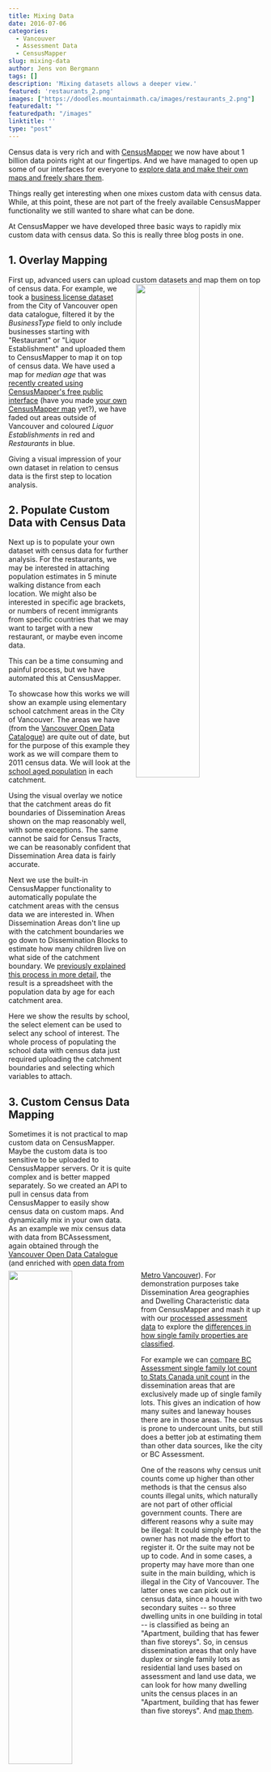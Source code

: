 ```yaml
---
title: Mixing Data
date: 2016-07-06
categories:
  - Vancouver
  - Assessment Data
  - CensusMapper
slug: mixing-data
author: Jens von Bergmann
tags: []
description: 'Mixing datasets allows a deeper view.'
featured: 'restaurants_2.png'
images: ["https://doodles.mountainmath.ca/images/restaurants_2.png"]
featuredalt: ""
featuredpath: "/images"
linktitle: ''
type: "post"
---
```


Census data is very rich and with [CensusMapper](https://censusmapper.ca) we now have about 1 billion data points right at
our fingertips. And we have managed to open up some of our interfaces for everyone to [explore data and make their own maps
and freely share them](http://doodles.mountainmath.ca/blog/2016/05/04/census-mapping-for-everyone/).
 
Things really get interesting when one mixes custom data with census data. While, at this point, these are not part of
the freely available CensusMapper functionality we still wanted to share what can be done.

At CensusMapper we have developed three basic ways to rapidly mix custom data with census data. So this is really three
blog posts in one.

<!-- more -->


## 1. Overlay Mapping
First up, advanced users can upload custom datasets and map them on top of census data.
<a href="/images/restaurants_2.png"><img  src="/images/restaurants_2.png" style="width:50%;float:right;margin-left:10px;"></a> 
For example, we took a
[business license dataset](http://data.vancouver.ca/datacatalogue/businessLicence.htm) from the City of Vancouver open
data catalogue, filtered it by the *BusinessType* field to only include businesses starting with "Restaurant" or
"Liquor Establishment" and uploaded them to CensusMapper to map it on top of census data. We have used a map
for *median age* that was [recently created using CensusMapper's free public interface](https://twitter.com/jofu_/status/750564269796823041)
(have you made [your own CensusMapper map](https://censusmapper.ca/maps/new) yet?), we have faded out areas outside of
Vancouver and coloured *Liquor Establishments* in red and *Restaurants* in blue.

Giving a visual impression of your own dataset in relation to census data is the first step to location analysis.

## 2. Populate Custom Data with Census Data
Next
up is to populate your own dataset with census data for further analysis. For the restaurants, we may be interested in
attaching population estimates in 5 minute walking distance from each location. We might also be interested in specific
age brackets, or numbers of recent immigrants
from specific countries that we may want to target with a new restaurant, or maybe even     income data.
 
This can be a time consuming and painful process,
but we have automated this at CensusMapper.

To showcase how this works we will show an example using elementary school catchment areas in the City of Vancouver. The
areas we have (from the [Vancouver Open Data Catalogue](http://data.vancouver.ca/datacatalogue/publicPlaces.htm)) are
quite out of date, but for the purpose of this example they work as we will compare them to 2011 census data. We will look at the
[school aged population](https://censusmapper.ca/maps/419) in each catchment.
 
<!--
The general census release data does not fit our task perfectly, the census splits by age in early May 2011 and not by
year born and it does not have fine enough age brackets to estimating accurate school catchment numbers.
[BC Stats](http://www.bcstats.gov.bc.ca/StatisticsBySubject/Demography/PopulationEstimates.aspx) has finer age brackets
computed to school district (not catchment) boundaries, but their estimates are ridiculously far off of census numbers
when using matching age brackets and years that their usefulness is highly questionable. 
-->

<a href="/images/e-schools.png"><img  src="/images/e-schools.png" style="width:50%;float:left;margin-right:10px;"></a> 
Using the visual overlay we notice that the catchment areas do fit boundaries of Dissemination Areas shown on the map
reasonably well, with some exceptions. The same cannot be said for Census Tracts, we can be reasonably confident that
Dissemination Area data is fairly accurate.

Next we use the built-in CensusMapper functionality to automatically populate the catchment areas with the census
data we are interested
in. When Dissemination Areas don't line up with the catchment boundaries we go down to Dissemination Blocks to estimate
how many children live on what side of the catchment boundary. We
[previously explained this process in more detail](http://doodles.mountainmath.ca/blog/2016/04/06/tod/), the result is
a spreadsheet with the population data by age for each catchment area.

<div id='schools'></div>

Here we show the results by school, the select element can be used to select any school of interest. The whole process
of populating the school data with census data just required uploading the catchment boundaries and selecting which
variables to attach.

## 3. Custom Census Data Mapping
Sometimes it is not practical to map custom data on CensusMapper. Maybe the custom data is too sensitive to be uploaded
to CensusMapper servers. Or it is quite complex and is better mapped separately. So we created an API to pull in
census data from CensusMapper to easily show census data on custom maps. And dynamically mix in your own data. As an
example we mix census data with data from BCAssessment, again obtained through the
[Vancouver Open Data Catalogue](http://vancouver.ca/your-government/open-data-catalogue.aspx) (and enriched with
[open data from Metro Vancouver](http://www.metrovancouver.org/data)).
For demonstration purposes take Dissemination Area
geographies and Dwelling Characteristic data from CensusMapper and mash it up with our
[processed assessment data](http://mountainmath.ca/map/assessment?zoom=14&lat=49.2604&lng=-123.1417&layer=14&mapBase=2)
to explore the [differences in how single family properties are classified](http://doodles.mountainmath.ca/blog/2016/06/17/sdh-zoning-and-land-use/).

<a href="https://mountainmath.ca/census_mix/map?mapBase=2&layer=0" target="_blank"><img  src="/images/sfh_unit_count.png" style="width:50%;float:right;margin-left:10px;"></a> 
For example we can [compare BC Assessment single family lot count to Stats Canada unit count](https://mountainmath.ca/census_mix/map?mapBase=2&layer=0)
in the dissemination areas
that are exclusively made up of single family lots. This gives an indication of how many suites and laneway houses there
are in those areas. The census is prone to undercount units, but still does a better job at estimating them than other data sources,
like the city or BC Assessment.

One of the reasons why census unit counts come up higher than other methods is that the census also counts illegal units,
which naturally are not part of other official government counts. There are different reasons why a suite may be illegal:
<a href="https://mountainmath.ca/census_mix/map?mapBase=2&layer=5" target="_blank"><img  src="/images/illegal_units.png" style="width:50%;float:left;margin-right:10px;"></a> 
It could simply be that the owner has not made the effort to register it. Or the suite may not be up to code.
And in some cases, a property may have more than one suite in the main building, which is illegal in the City of Vancouver.
The latter ones we can pick out in census data, since a house with two secondary suites -- so three dwelling units in one building in
total -- is classified as being an "Apartment, building that has fewer than five storeys". So, in census dissemination areas that
only have duplex or single family lots as residential land uses based on assessment and land use data, we can look for
how many dwelling units the census places in an "Apartment, building that has fewer than five storeys". And
[map them](https://mountainmath.ca/census_mix/map?mapBase=2&layer=5).

<script src="//d3js.org/d3.v3.min.js" charset="utf-8"></script>
<script src="/lib/jquery.min.js" charset="utf-8"></script>
<script src="/javascripts/colorbrewer.js" charset="utf-8"></script>
<script src="/javascripts/school_bar_graph.js" charset="utf-8"></script>
